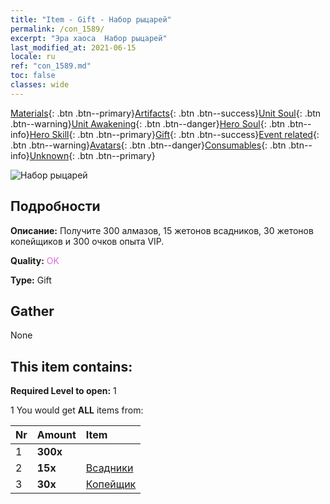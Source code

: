 ```yaml
---
title: "Item - Gift - Набор рыцарей"
permalink: /con_1589/
excerpt: "Эра хаоса  Набор рыцарей"
last_modified_at: 2021-06-15
locale: ru
ref: "con_1589.md"
toc: false
classes: wide
---
```

 [Materials](/ItemsRU/){: .btn .btn--primary}[Artifacts](/ItemsRU/Artifacts/){: .btn .btn--success}[Unit Soul](/ItemsRU/UnitSoul/){: .btn .btn--warning}[Unit Awakening](/ItemsRU/UnitAwakening/){: .btn .btn--danger}[Hero Soul](/ItemsRU/HeroSoul/){: .btn .btn--info}[Hero Skill](/ItemsRU/HeroSkill/){: .btn .btn--primary}[Gift](/ItemsRU/Gift/){: .btn .btn--success}[Event related](/ItemsRU/Events/){: .btn .btn--warning}[Avatars](/ItemsRU/Avatars/){: .btn .btn--danger}[Consumables](/ItemsRU/Consumables/){: .btn .btn--info}[Unknown](/ItemsRU/Unknown/){: .btn .btn--primary}

 ![Набор рыцарей](/images/t/i_907201.png)

## Подробности
 **Описание:** Получите 300 алмазов, 15 жетонов всадников, 30 жетонов копейщиков и 300 очков опыта VIP.

 **Quality:** <span style="color: #DA70D6">OK</span>

 **Type:** Gift

## Gather

  None

## This item contains:

 **Required Level to open:** 1

 1 You would get **ALL** items  from:

  | Nr | Amount |     Item    |
  |:---|:-------|:------------|
  | 1 |  **300x** | <i class="fas fa-gem"/> |  | 
  | 2 |  **15x** | [Всадники](/ItemsRU/unt_195/) |  | 
  | 3 |  **30x** | [Копейщик](/ItemsRU/unt_190/) |  | 
